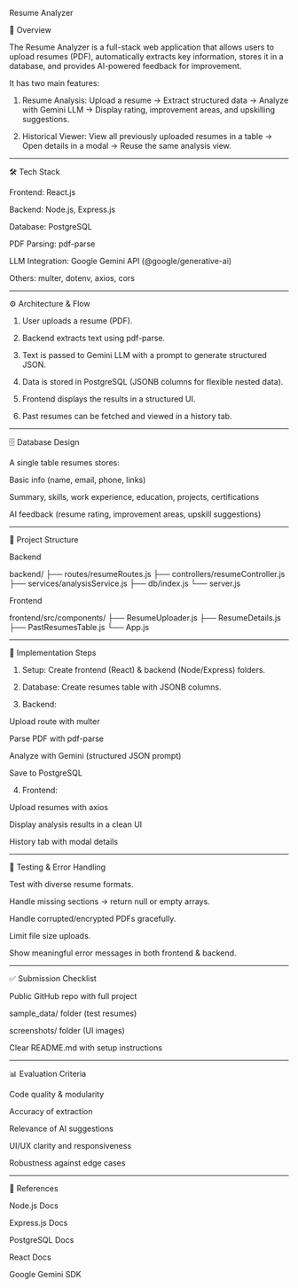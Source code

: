 Resume Analyzer

📌 Overview

The Resume Analyzer is a full-stack web application that allows users to upload resumes (PDF), automatically extracts key information, stores it in a database, and provides AI-powered feedback for improvement.

It has two main features:

1. Resume Analysis: Upload a resume → Extract structured data → Analyze with Gemini LLM → Display rating, improvement areas, and upskilling suggestions.


2. Historical Viewer: View all previously uploaded resumes in a table → Open details in a modal → Reuse the same analysis view.




---

🛠 Tech Stack

Frontend: React.js

Backend: Node.js, Express.js

Database: PostgreSQL

PDF Parsing: pdf-parse

LLM Integration: Google Gemini API (@google/generative-ai)

Others: multer, dotenv, axios, cors



---

⚙ Architecture & Flow

1. User uploads a resume (PDF).


2. Backend extracts text using pdf-parse.


3. Text is passed to Gemini LLM with a prompt to generate structured JSON.


4. Data is stored in PostgreSQL (JSONB columns for flexible nested data).


5. Frontend displays the results in a structured UI.


6. Past resumes can be fetched and viewed in a history tab.




---

🗄 Database Design

A single table resumes stores:

Basic info (name, email, phone, links)

Summary, skills, work experience, education, projects, certifications

AI feedback (resume rating, improvement areas, upskill suggestions)



---

📂 Project Structure

Backend

backend/
├── routes/resumeRoutes.js
├── controllers/resumeController.js
├── services/analysisService.js
├── db/index.js
└── server.js

Frontend

frontend/src/components/
├── ResumeUploader.js
├── ResumeDetails.js
├── PastResumesTable.js
└── App.js


---

🚀 Implementation Steps

1. Setup: Create frontend (React) & backend (Node/Express) folders.


2. Database: Create resumes table with JSONB columns.


3. Backend:

Upload route with multer

Parse PDF with pdf-parse

Analyze with Gemini (structured JSON prompt)

Save to PostgreSQL



4. Frontend:

Upload resumes with axios

Display analysis results in a clean UI

History tab with modal details





---

🧪 Testing & Error Handling

Test with diverse resume formats.

Handle missing sections → return null or empty arrays.

Handle corrupted/encrypted PDFs gracefully.

Limit file size uploads.

Show meaningful error messages in both frontend & backend.



---

✅ Submission Checklist

Public GitHub repo with full project

sample_data/ folder (test resumes)

screenshots/ folder (UI images)

Clear README.md with setup instructions



---

📊 Evaluation Criteria

Code quality & modularity

Accuracy of extraction

Relevance of AI suggestions

UI/UX clarity and responsiveness

Robustness against edge cases



---

🔗 References

Node.js Docs

Express.js Docs

PostgreSQL Docs

React Docs

Google Gemini SDK
